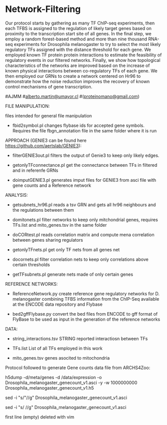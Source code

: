 # Network-Filtering
Our protocol starts by gathering as many TF ChIP-seq experiments, then each TFBS is assigned
to the regulation of likely target genes based on proximity to the transcription start site 
of all genes. In the final step, we employ a random forest-based method and more than nine 
thousand RNA-seq experiments for Drosophila melanogaster to try to select the most likely regulatory 
TFs assigned with the distance threshold for each gene. We employed known TF protein protein 
interactions to estimate the feasibility of regulatory events in our filtered networks. Finally, 
we show how topological characteristics of the networks are improved based on the increase of 
known physical interactions between co-regulatory TFs of each gene. We then employed our GRNs 
to create a network centered on Hr96 to demonstrate how the noise reduction improves the recovery 
of known control mechanisms of gene transcription.

#AJMM
#alberto.martin@umayor.cl
#(proteinomano@gmail.com)


FILE MANIPULATION:

files intended for general file manipulation

- fbid2symbol.pl
changes flybase ids for accepted  gene symbols. Requires the file fbgn_annotation file in the same folder where it is run


APPROACH (GENIE3 can be found here https://github.com/aertslab/GENIE3):

- filterGENIE3out.pl
filters the output of Genie3 to keep only likely edges.

- getonlyTFconnectance.pl
get the connectance between TFs in filtered and in referenfe GRNs

- doimputGENIE3.pl
generates imput files for GENIE3 from asci file with gene counts and a Reference network



ANALYSIS:

- getsubnets_hr96.pl
reads a tsv GRN and gets all hr96 neighbours and the regulations between them

- domitonets.pl
filter networks to keep only mitchondrial genes, requires  TFs.list and mito_genes.tsv in the same folder

- doCORtest.pl
reads correlation matrix and compute mena correlation between genes sharing regulators

- getonlyTFnets.pl
get only TF nets from all genes net

- docornets.pl
filter correlation nets to keep only correlations above certain thresholds

- getTFsubnets.pl
generate nets made of only certain genes

REFERENCE NETWORKS:

- ReferenceNetwork.py 
create reference gene regulatory networks for D. melanogaster combining TFBS information from the ChIP-Seq available at the ENCODE data repository and Flybase

- bed2gffFlybase.py
convert the bed files from ENCODE to gff format of FlyBase to be used as input in the generation of the reference networks 

DATA:

- string_interactions.tsv
STRING reported interactiosn between TFs

- TFs.list 
List of all TFs employed in this work

- mito_genes.tsv
genes asocited to mitochondria

 



Protocol followed to generate Gene counts data file from ARCHS4Zoo:

h5dump -d/meta/genes -d /data/expression  -o Drosophila_melanogaster_genecount_v1.asci  -y -w 1000000000 Drosophila_melanogaster_genecount_v1.h5

sed -i "s/\"//g" Drosophila_melanogaster_genecount_v1.asci

sed -i "s/ //g" Drosophila_melanogaster_genecount_v1.asci

first line (empty) deleted with vim


